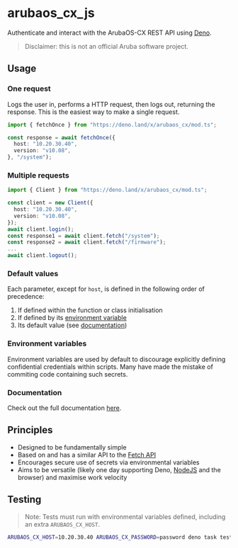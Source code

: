 # arubaos_cx_js

Authenticate and interact with the ArubaOS-CX REST API using
[Deno](https://deno.land/).

> Disclaimer: this is not an official Aruba software project.

## Usage

### One request

Logs the user in, performs a HTTP request, then logs out, returning the
response. This is the easiest way to make a single request.

```ts
import { fetchOnce } from "https://deno.land/x/arubaos_cx/mod.ts";

const response = await fetchOnce({
  host: "10.20.30.40",
  version: "v10.08",
}, "/system");
```

### Multiple requests

```ts
import { Client } from "https://deno.land/x/arubaos_cx/mod.ts";

const client = new Client({
  host: "10.20.30.40",
  version: "v10.08",
});
await client.login();
const response1 = await client.fetch("/system");
const response2 = await client.fetch("/firmware");
...
await client.logout();
```

### Default values

Each parameter, except for `host`, is defined in the following order of
precedence:

1. If defined within the function or class initialisation
2. If defined by its [environment variable](#environment-variables)
3. Its default value (see
   [documentation](doc.deno.land/https://deno.land/x/arubaos_cx))

### Environment variables

Environment variables are used by default to discourage explicitly defining
confidential credentials within scripts. Many have made the mistake of commiting
code containing such secrets.

### Documentation

Check out the full documentation
[here](doc.deno.land/https://deno.land/x/arubaos_cx).

## Principles

- Designed to be fundamentally simple
- Based on and has a similar API to the
  [Fetch API](https://developer.mozilla.org/en-US/docs/Web/API/Fetch_API)
- Encourages secure use of secrets via environmental variables
- Aims to be versatile (likely one day supporting Deno,
  [NodeJS](https://nodejs.org) and the browser) and maximise work velocity

## Testing

> Note: Tests must run with environmental variables defined, including an extra
> `ARUBAOS_CX_HOST`.

```bash
ARUBAOS_CX_HOST=10.20.30.40 ARUBAOS_CX_PASSWORD=password deno task test
```
